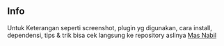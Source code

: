 ## Info
Untuk Keterangan seperti screenshot, plugin yg digunakan, cara install, dependensi, tips & trik bisa cek langsung ke repository aslinya [Mas Nabil](https://github.com/mnabila/nvimrc)
